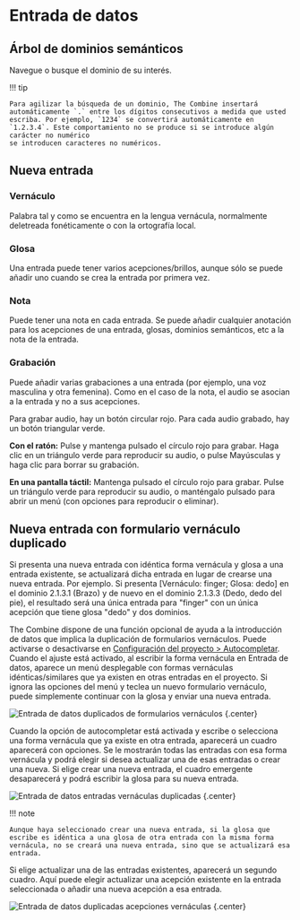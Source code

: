 # Entrada de datos

## Árbol de dominios semánticos

Navegue o busque el dominio de su interés.

!!! tip

    Para agilizar la búsqueda de un dominio, The Combine insertará automáticamente `.` entre los dígitos consecutivos a medida que usted
    escriba. Por ejemplo, `1234` se convertirá automáticamente en `1.2.3.4`. Este comportamiento no se produce si se introduce algún carácter no numérico
    se introducen caracteres no numéricos.

## Nueva entrada

### Vernáculo

Palabra tal y como se encuentra en la lengua vernácula, normalmente deletreada fonéticamente o con la ortografía local.

### Glosa

Una entrada puede tener varios acepciones/brillos, aunque sólo se puede añadir uno cuando se crea la entrada por primera
vez.

### Nota

Puede tener una nota en cada entrada. Se puede añadir cualquier anotación para los acepciones de una entrada, glosas,
dominios semánticos, etc a la nota de la entrada.

### Grabación

Puede añadir varias grabaciones a una entrada (por ejemplo, una voz masculina y otra femenina). Como en el caso de la
nota, el audio se asocian a la entrada y no a sus acepciones.

Para grabar audio, hay un botón circular rojo. Para cada audio grabado, hay un botón triangular verde.

**Con el ratón:** Pulse y mantenga pulsado el círculo rojo para grabar. Haga clic en un triángulo verde para reproducir
su audio, o pulse Mayúsculas y haga clic para borrar su grabación.

**En una pantalla táctil:** Mantenga pulsado el círculo rojo para grabar. Pulse un triángulo verde para reproducir su
audio, o manténgalo pulsado para abrir un menú (con opciones para reproducir o eliminar).

## Nueva entrada con formulario vernáculo duplicado

Si presenta una nueva entrada con idéntica forma vernácula y glosa a una entrada existente, se actualizará dicha entrada
en lugar de crearse una nueva entrada. Por ejemplo. Si presenta [Vernáculo: finger; Glosa: dedo] en el dominio 2.1.3.1
(Brazo) y de nuevo en el dominio 2.1.3.3 (Dedo, dedo del pie), el resultado será una única entrada para "finger" con un
única acepción que tiene glosa "dedo" y dos dominios.

The Combine dispone de una función opcional de ayuda a la introducción de datos que implica la duplicación de
formularios vernáculos. Puede activarse o desactivarse en
[Configuración del proyecto > Autocompletar](project.md#autocompletar). Cuando el ajuste está activado, al escribir la
forma vernácula en Entrada de datos, aparece un menú desplegable con formas vernáculas idénticas/similares que ya
existen en otras entradas en el proyecto. Si ignora las opciones del menú y teclea un nuevo formulario vernáculo, puede
simplemente continuar con la glosa y enviar una nueva entrada.

![Entrada de datos duplicados de formularios vernáculos](../images/data-entry-dup-vern.png) {.center}

Cuando la opción de autocompletar está activada y escribe o selecciona una forma vernácula que ya existe en otra
entrada, aparecerá un cuadro aparecerá con opciones. Se le mostrarán todas las entradas con esa forma vernácula y podrá
elegir si desea actualizar una de esas entradas o crear una nueva. Si elige crear una nueva entrada, el cuadro emergente
desaparecerá y podrá escribir la glosa para su nueva entrada.

![Entrada de datos entradas vernáculas duplicadas](../images/data-entry-dup-vern-select-entry.png) {.center}

!!! note

    Aunque haya seleccionado crear una nueva entrada, si la glosa que escribe es idéntica a una glosa de otra entrada con la misma forma vernácula, no se creará una nueva entrada, sino que se actualizará esa entrada.

Si elige actualizar una de las entradas existentes, aparecerá un segundo cuadro. Aquí puede elegir actualizar una
acepción existente en la entrada seleccionada o añadir una nueva acepción a esa entrada.

![Entrada de datos duplicadas acepciones vernáculas](../images/data-entry-dup-vern-select-sense.png) {.center}

